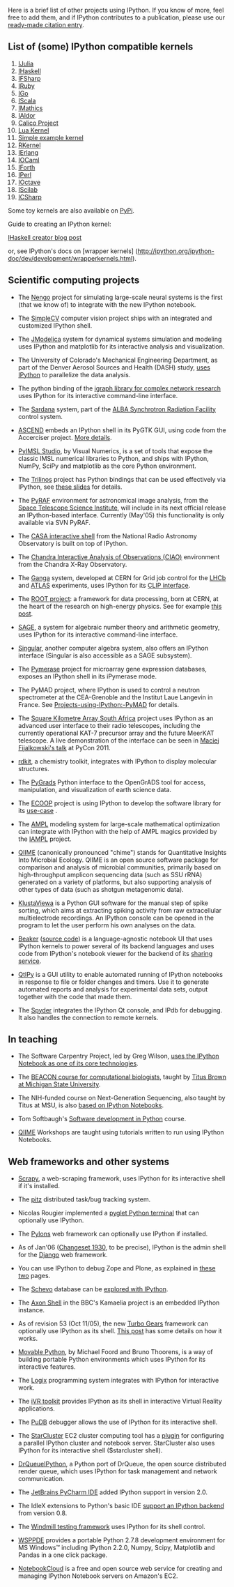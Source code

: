 Here is a brief list of other projects using IPython. If you know of
more, feel free to add them, and if IPython contributes to a
publication, please use our [ready-made citation
entry](http://ipython.org/citing.html).

List of (some) IPython compatible kernels
-----------------------------------------

1.   [IJulia](http://nbviewer.ipython.org/url/jdj.mit.edu/~stevenj/IJulia%20Preview.ipynb)
1.   [IHaskell](http://nbviewer.ipython.org/github/gibiansky/IHaskell/blob/master/demo/IHaskell.ipynb)
1.   [IFSharp](http://nbviewer.ipython.org/github/BayardRock/IfSharp/blob/master/Feature%20Notebook.ipynb)
1.   [IRuby](http://nbviewer.ipython.org/github/minad/iruby/blob/master/IRuby-Example.ipynb)
1.   [IGo](https://github.com/takluyver/igo)
1.   [IScala](https://github.com/mattpap/IScala)
1.   [IMathics](http://nbviewer.ipython.org/gist/sn6uv/8381447)
1.   [IAldor](https://github.com/mattpap/IAldor)
1.   [Calico Project](http://nbviewer.ipython.org/urls/bitbucket.org/ipre/calico/raw/master/notebooks/Calico%20Overview.ipynb)
1.   [Lua Kernel](https://github.com/neomantra/lua_ipython_kernel)
1.   [Simple example kernel](https://github.com/dsblank/simple_kernel)
1.   [RKernel](https://github.com/takluyver/IRkernel)
1.   [IErlang](https://github.com/robbielynch/ierlang)
1.   [IOCaml](https://github.com/andrewray/iocaml)
1.   [IForth](https://github.com/jdfreder/iforth)
1.   [IPerl](https://metacpan.org/release/Devel-IPerl)
1.   [IOctave](https://github.com/blink1073/octave_kernel)
1.   [IScilab](https://github.com/blink1073/scilab_kernel)
1.   [ICSharp](https://github.com/zabirauf/icsharp)

Some toy kernels are also available on [PyPi](https://pypi.python.org/pypi?:action=browse&c=586).

Guide to creating an IPython kernel:

[IHaskell creator blog
post](http://andrew.gibiansky.com/blog/ipython/ipython-kernels/)

or, see IPython's docs on [wrapper kernels]
(http://ipython.org/ipython-doc/dev/development/wrapperkernels.html).

Scientific computing projects
-----------------------------

-   The
    [Nengo](http://nengo.ca/docs/html/advanced/ipython_notebook.html)
    project for simulating large-scale neural systems is the first (that
    we know of) to integrate with the new IPython notebook.

-   The [SimpleCV](http://www.simplecv.org) computer vision project
    ships with an integrated and customized IPython shell.

-   The [JModelica](http://www.jmodelica.org) system for dynamical
    systems simulation and modeling uses IPython and matplotlib for its
    interactive analysis and visualization.

-   The University of Colorado's Mechanical Engineering Department, as
    part of the Denver Aerosol Sources and Health (DASH) study, [uses
    IPython](http://www.microsoft.com/casestudies/Case_Study_Detail.aspx?CaseStudyID=4000007661)
    to parallelize the data analysis.

-   The python binding of the [igraph library for complex network
    research](http://igraph.sourceforge.net) uses IPython for its
    interactive command-line interface.

-   The [Sardana](http://www.sardana-controls.org) system, part of the
    [ALBA Synchrotron Radiation Facility](http://www.cells.es/) control
    system.

-   [ASCEND](http://ascend.cheme.cmu.edu/) embeds an IPython shell in
    its PyGTK GUI, using code from the Accerciser project. [More
    details](http://ascendwiki.cheme.cmu.edu/Python_console_support).

-   [PyIMSL
    Studio](http://www.vni.com/products/imsl/pyimslstudio/overview.php),
    by Visual Numerics, is a set of tools that expose the classic IMSL
    numerical libraries to Python, and ships with IPython, NumPy, SciPy
    and matplotlib as the core Python environment.

-   The [Trilinos](http://trilinos.sandia.gov) project has Python
    bindings that can be used effectively via IPython, see [these
    slides](http://ipython.scipy.org/talks/Trilinos-IPython.pdf) for
    details.

-   The [PyRAF](http://www.stsci.edu/resources/software_hardware/pyraf)
    environment for astronomical image analysis, from the [Space
    Telescope Science Institute](http://www.stsci.edu/), will include in
    its next official release an IPython-based interface. Currently
    (May'05) this functionality is only available via SVN PyRAF.

-   The [CASA interactive shell](http://casa.nrao.edu/demo1.shtml) from
    the National Radio Astronomy Observatory is built on top of IPython.

-   The [Chandra Interactive Analysis of Observations
    (CIAO)](http://cxc.harvard.edu/ciao) environment from the Chandra
    X-Ray Observatory.

-   The [Ganga](http://ganga.web.cern.ch/ganga) system, developed at
    CERN for Grid job control for the
    [LHCb](http://lhcb.web.cern.ch/lhcb) and
    [ATLAS](http://atlas.web.cern.ch/Atlas/index.html) experiments, uses
    IPython for its [CLIP
    interface](http://ganga.web.cern.ch/ganga/user/v4/CLIP).

-   The [ROOT
    project](http://root.cern.ch/drupal/content/discovering-root): a
    framework for data processing, born at CERN, at the heart of the
    research on high-energy physics. See for example [this
    post](http://root.cern.ch/drupal/content/ipython-notebooks-and-root-0).

-   [SAGE](http://www.sagemath.org/), a system for algebraic number
    theory and arithmetic geometry, uses IPython for its interactive
    command-line interface.

-   [Singular](http://www.singular.uni-kl.de/), another computer algebra
    system, also offers an IPython interface (Singular is also
    accessible as a SAGE subsystem).

-   The [Pymerase](http://pymerase.sourceforge.net/) project for
    microarray gene expression databases, exposes an IPython shell in
    its iPymerase mode.

-   The PyMAD project, where IPython is used to control a neutron
    spectrometer at the CEA-Grenoble and the Institut Laue Langevin in
    France. See <Projects-using-IPython:-PyMAD> for details.

-   The [Square Kilometre Array South Africa](http://www.ska.ac.za)
    project uses IPython as an advanced user interface to their radio
    telescopes, including the currently operational KAT-7 precursor
    array and the future MeerKAT telescope. A live demonstration of the
    interface can be seen in [Maciej Fijalkowski's
    talk](http://pycon.blip.tv/file/4881233) at PyCon 2011.

-   [rdkit](http://code.google.com/p/rdkit/wiki/IPythonIntegration), a
    chemistry toolkit, integrates with IPython to display molecular
    structures.

-   The
    [PyGrads](http://opengrads.org/wiki/index.php?title=Python_Interface_to_GrADS)
    Python interface to the OpenGrADS tool for access, manipulation, and
    visualization of earth science data.

-   The [ECOOP](http://tw.rpi.edu/web/project/ECOOP) project is using
    IPython to develop the software library for its
    [use-case](http://tw.rpi.edu/web/doc/ICES_2012) .

-   The [AMPL](http://www.ampl.com/) modeling system for large-scale
    mathematical optimization can integrate with IPython with the help
    of AMPL magics provided by the
    [IAMPL](https://github.com/vitaut/iampl) project.

-   [QIIME](http://www.qiime.org) (canonically pronounced "chime")
    stands for Quantitative Insights Into Microbial Ecology. QIIME is an
    open source software package for comparison and analysis of
    microbial communities, primarily based on high-throughput amplicon
    sequencing data (such as SSU rRNA) generated on a variety of
    platforms, but also supporting analysis of other types of data (such
    as shotgun metagenomic data).

-   [KlustaViewa](https://github.com/klusta-team/klustaviewa) is a
    Python GUI software for the manual step of spike sorting, which aims
    at extracting spiking activity from raw extracellular multielectrode
    recordings. An IPython console can be opened in the program to let
    the user perform his own analyses on the data.

-   [Beaker](http://beakernotebook.com/) ([source code](https://github.com/twosigma/beaker-notebook))
    is a language-agnostic notebook UI that uses IPython kernels to power 
    several of its backend languages and uses code from IPython's notebook
    viewer for the backend of its [sharing service](http://sharing.beakernotebook.com/gist/anonymous/11152408).

-   [QtIPy](http://github.com/mfitzp/qtipy) is a GUI utility to enable automated running of IPython
    notebooks in response to file or folder changes and timers. Use it to generate automated reports
    and analysis for experimental data sets, output together with the code that made them.

-   The [Spyder](https://code.google.com/p/spyderlib/) integrates the IPython Qt console, and IPdb for debugging. It also handles the connection to remote kernels.

In teaching
-----------

-   The Software Carpentry Project, led by Greg Wilson, [uses the
    IPython Notebook as one of its core
    technologies](http://software-carpentry.org/blog/2013/03/using-notebook-as-a-teaching-tool.html).

-   The [BEACON course for computational
    biologists](http://ged.msu.edu/angus/beacon-2012/), taught by [Titus
    Brown at Michigan State University](http://ged.msu.edu/).

-   The NIH-funded course on Next-Generation Sequencing, also taught by
    Titus at MSU, is also [based on IPython
    Notebooks](https://github.com/ngs-docs/ngs-notebooks).

-   Tom Softbaugh's [Software development in
    Python](http://www.softbaugh.com/courses/python1/) course.

-   [QIIME](http://www.qiime.org) Workshops are taught using tutorials
    written to run using IPython Notebooks.

Web frameworks and other systems
--------------------------------

-   [Scrapy](http://readthedocs.org/docs/scrapy/en/latest/topics/shell.html),
    a web-scraping framework, uses IPython for its interactive shell if
    it's installed.

-   The [pitz](http://pitz.tplus1.com/) distributed task/bug tracking
    system.

-   Nicolas Rougier implemented a [pyglet Python
    terminal](http://www.loria.fr/~rougier/pyglet-terminal.html) that
    can optionally use IPython.

-   The [Pylons](http://pylonshq.com/) web framework can optionally use
    IPython if installed.

-   As of Jan'06 ([Changeset
    1930](http://code.djangoproject.com/changeset/1930), to be precise),
    IPython is the admin shell for the
    [Django](http://www.djangoproject.com/) web framework.

-   You can use IPython to debug Zope and Plone, as explained in
    [these](http://michaelthornhill.blogspot.com/2005/08/team-development-with-plone-zope-zeo.html)
    [two](http://michaelthornhill.blogspot.com/2005/09/how-to-debug-zopeplone-with-ide.html)
    pages.

-   The [Schevo](http://schevo.org/) database can be [explored with
    IPython](http://orbtech.com/blog/schevo/got-ipython).

-   The [Axon Shell](http://kamaelia.sourceforge.net/AxonShell.html) in
    the BBC's Kamaelia project is an embedded IPython instance.

-   As of revision 53 (Oct 11/05), the new [Turbo
    Gears](http://www.turbogears.org/) framework can optionally use
    IPython as its shell. [This
    post](http://www.twistedrails.org/blog/2005/11/13/editing-modelpy-from-ipython-via-tg-admin-shell/)
    has some details on how it works.

-   [Movable Python](http://www.voidspace.org.uk/python/movpy), by
    Michael Foord and Bruno Thoorens, is a way of building portable
    Python environments which uses IPython for its interactive features.

-   The [Logix](http://livelogix.net/logix) programming system
    integrates with IPython for interactive work.

-   The [iVR toolkit](http://visualisation.tudelft.nl/Projects/iVR)
    provides IPython as its shell in interactive Virtual Reality
    applications.

-   The [PuDB](http://pypi.python.org/pypi/pudb) debugger allows the use
    of IPython for its interactive shell.

-   The [StarCluster](http://web.mit.edu/stardev/cluster) EC2 cluster
    computing tool has a
    [plugin](http://web.mit.edu/star/cluster/docs/latest/plugins/ipython.html)
    for configuring a parallel IPython cluster and notebook server.
    StarCluster also uses IPython for its interactive shell
    (\$starcluster shell).

-   [DrQueueIPython](https://ssl.drqueue.org/redmine/projects/drqueueipython),
    a Python port of DrQueue, the open source distributed render queue,
    which uses IPython for task management and network communication.

-   The [JetBrains PyCharm IDE](http://www.jetbrains.com/pycharm) added
    IPython support in version 2.0.

-   The IdleX extensions to Python's basic IDE [support an IPython
    backend](http://idlex.sourceforge.net/ipython.html) from version
    0.8.

-   The [Windmill testing framework](http://www.getwindmill.com/) uses
    IPython for its shell control.

-   [WSPPDE](https://github.com/cwsoft/WSPPDE#readme) provides a
    portable Python 2.7.8 development environment for MS Windows™
    including IPython 2.2.0, Numpy, Scipy, Matplotlib and Pandas in a
    one click package.

-   [NotebookCloud](https://notebookcloud.appspot.com) is a free and
    open source web service for creating and managing IPython Notebook
    servers on Amazon's EC2.